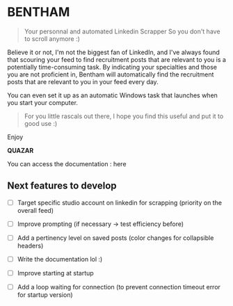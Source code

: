 # BENTHAM
> Your personnal and automated Linkedin Scrapper
> So you don't have to scroll anymore :)

Believe it or not, I'm not the biggest fan of LinkedIn, and I've always found that scouring your feed to find recruitment posts that are relevant to you is a potentially time-consuming task.
By indicating your specialties and those you are not proficient in, Bentham will automatically find the recruitment posts that are relevant to you in your feed every day.

You can even set it up as an automatic Windows task that launches when you start your computer.


> For you little rascals out there, I hope you find this useful and put it to good use :)

Enjoy

**QUAZAR**

You can access the documentation : here


## Next features to develop
- [ ] Target specific studio account on linkedin for scrapping (priority on the overall feed)
- [ ] Improve prompting (if necessary → test efficiency before)
- [ ] Add a pertinency level on saved posts (color changes for collapsible headers)
- [ ] Write the documentation lol :)
- [ ] Improve starting at startup
- [ ] Add a loop waiting for connection (to prevent connection timeout error for startup version)

